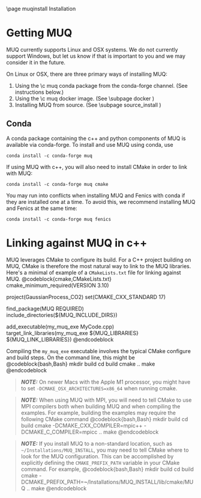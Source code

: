 \page muqinstall Installation

# Getting MUQ
MUQ currently supports Linux and OSX systems.  We do not currently support Windows, but let us know if that is important to you and we may consider it in the future.

On Linux or OSX, there are three primary ways of installing MUQ:
 1. Using the \c muq conda package from the conda-forge channel.  (See instructions below.)
 2. Using the \c muq docker image. (See \subpage docker )
 3. Installing MUQ from source. (See \subpage source_install )


## Conda
A conda package containing the c++ and python components of MUQ is available via conda-forge.   To install and use MUQ using conda, use
```
conda install -c conda-forge muq
```
If using MUQ with c++, you will also need to install CMake in order to link with MUQ:
```
conda install -c conda-forge muq cmake
```

You may run into conflicts when installing MUQ and Fenics with conda if they are installed one at a time.  To avoid this, we recommend installing MUQ and Fenics at the same time:
```
conda install -c conda-forge muq fenics
```


# Linking against MUQ in c++
MUQ leverages CMake to configure its build.  For a C++ project building on MUQ, CMake is therefore the most natural way to link to the MUQ libraries.   Here's a minimal of example of a <code>CMakeLists.txt</code> file for linking against MUQ.
@codeblock{cmake,CMakeLists.txt}
cmake_minimum_required(VERSION 3.10)

project(GaussianProcess_CO2)
set(CMAKE_CXX_STANDARD 17)

find_package(MUQ REQUIRED)
include_directories(${MUQ_INCLUDE_DIRS})

add_executable(my_muq_exe MyCode.cpp)
target_link_libraries(my_muq_exe ${MUQ_LIBRARIES} ${MUQ_LINK_LIBRARIES})
@endcodeblock

Compiling the <code>my_muq_exe</code> executable involves the typical CMake configure and build steps.  On the command line, this might be
@codeblock{bash,Bash}
mkdir build
cd build
cmake ..
make
@endcodeblock

> **_NOTE:_**  On newer Macs with the Apple M1 processor, you might have to set <code>-DCMAKE_OSX_ARCHITECTURES=x86_64</code> when running cmake.

> **_NOTE:_**  When using MUQ with MPI, you will need to tell CMake to use MPI compilers both when building MUQ and when compiling the examples.    For example, building the examples may require the following CMake command 
@codeblock{bash,Bash}
mkdir build
cd build
cmake -DCMAKE_CXX_COMPILER=mpic++ -DCMAKE_C_COMPILER=mpicc ..
make
@endcodeblock

> **_NOTE:_** If you install MUQ to a non-standard location, such as `~/Installations/MUQ_INSTALL`, you may need to tell CMake where to look for the MUQ configuration.   This can be accomplished by explicitly defining the `CMAKE_PREFIX_PATH` variable in your CMake command.  For example,
@codeblock{bash,Bash}
mkdir build
cd build
cmake -DCMAKE_PREFIX_PATH=~/Installations/MUQ_INSTALL/lib/cmake/MUQ ..
make
@endcodeblock
